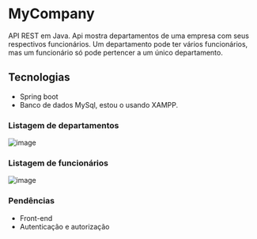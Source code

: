 # MyCompany
 API REST em Java. Api mostra departamentos de uma empresa com seus respectivos funcionários. Um departamento pode ter vários funcionários, mas um funcionário só pode pertencer a um único departamento.
 
 ## Tecnologias
 
 - Spring boot
 - Banco de dados MySql, estou o usando XAMPP.

### Listagem de departamentos
![image](https://user-images.githubusercontent.com/72561919/203620229-c664a7fe-29e6-47d1-a8a1-f0ad4a52626c.png)

### Listagem de funcionários
![image](https://user-images.githubusercontent.com/72561919/203620286-bda2c9f0-0bfc-4ea3-aa41-c9b0291d0f54.png)


### Pendências
 - Front-end
 - Autenticação e autorização
 

